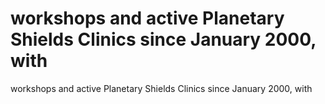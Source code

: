 # workshops and active Planetary Shields Clinics since January 2000, with

workshops and active Planetary Shields Clinics since January 2000, with